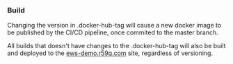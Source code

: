 ### Build

Changing the version in .docker-hub-tag will cause a new docker image to be published by the CI/CD pipeline, once commited to the master branch.

All builds that doesn't have changes to the .docker-hub-tag will also be built and deployed to the [ews-demo.r59q.com](https://ews-demo.r59q.com/swagger/index.html) site, regardless of versioning.